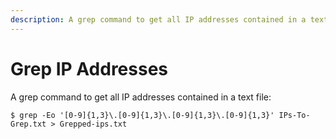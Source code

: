```yaml
---
description: A grep command to get all IP addresses contained in a text file
---
```


# Grep IP Addresses

A grep command to get all IP addresses contained in a text file:

```text
$ grep -Eo '[0-9]{1,3}\.[0-9]{1,3}\.[0-9]{1,3}\.[0-9]{1,3}' IPs-To-Grep.txt > Grepped-ips.txt
```




